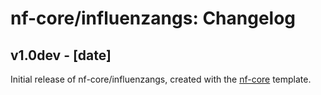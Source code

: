 # nf-core/influenzangs: Changelog

## v1.0dev - [date]
Initial release of nf-core/influenzangs, created with the [nf-core](http://nf-co.re/) template.
